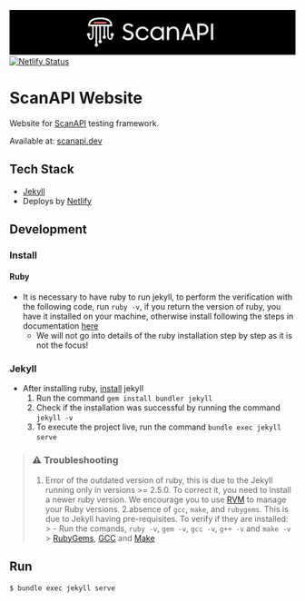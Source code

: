 ![](https://github.com/scanapi/design/raw/master/images/github-hero-dark.png)
[![Netlify Status](https://api.netlify.com/api/v1/badges/54affc49-c5e1-472b-b8b9-174d3300ee8a/deploy-status)](https://app.netlify.com/sites/gracious-cray-a1ce6a/deploys)

# ScanAPI Website

Website for [ScanAPI](https://github.com/scanapi/scanapi) testing framework.

Available at: [scanapi.dev](https://scanapi.dev)

## Tech Stack
- [Jekyll](https://jekyllrb.com)
- Deploys by [Netlify](https://www.netlify.com)

## Development
### Install
#### Ruby 
- It is necessary to have ruby to run jekyll, to perform the verification with the following code, run `ruby -v`, if you return the version of ruby, you have it installed on your machine, otherwise install following the steps in documentation [here](https://www.ruby-lang.org/en/downloads/)
    -  We will not go into details of the ruby installation step by step as it is not the focus!

### Jekyll
-  After installing ruby, [install](https://jekyllrb.com/docs/installation/) jekyll
    1. Run the command `gem install bundler jekyll`
    2. Check if the installation was successful by running the command `jekyll -v`
    3. To execute the project live, run the command `bundle exec jekyll serve`

>### ⚠️ Troubleshooting
>1. Error of the outdated version of ruby, this is due to the Jekyll running only in versions >= 2.5.0. To correct it, you need to install a newer ruby version. We encourage you to use [RVM](https://rvm.io) to manage your Ruby versions. 
>2.absence of `gcc`, `make`, and `rubygems`. This is due to Jekyll having pre-requisites. To verify if they are installed:
    > - Run the comands, `ruby -v`, `gem -v`, `gcc -v`, `g++ -v` and `make -v`
    > [RubyGems](https://rubygems.org/pages/download), [GCC](https://gcc.gnu.org/install/) and [Make](https://www.gnu.org/software/make/)

## Run

```bash
$ bundle exec jekyll serve
```

